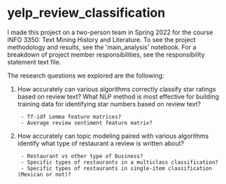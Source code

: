 # yelp_review_classification

I made this project on a two-person team in Spring 2022 for the course INFO 3350: Text Mining History and Literature.
To see the project methodology and results, see the 'main_analysis' notebook. For a breakdown of project member responsibilities, see the responsibility statement text file.

The research questions we explored are the following:
1. How accurately can various algorithms correctly classify star ratings based on review text? What NLP method is most effective for building training data for identifying star numbers based on review text?
   
        - Tf-idf Lemma feature matrices?
        - Average review sentiment feature matrix?
    
3. How accurately can topic modeling paired with various algorithms identify what type of restaurant a review is written about?
   
        - Restaurant vs other type of business?
        - Specific types of restaurants in a multiclass classification?
        - Specific types of restaurants in single-item classification (Mexican or not)?
